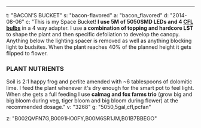 ---
t: "BACON'S BUCKET"
s: "bacon-flavored"
a: "bacon_flavored"
d: "2014-08-06"
c: "This is my Space Bucket! <strong>I use 5M of 5050SMD LEDs and 4 <a href='https://amzn.to/3jMfTYw'>CFL bulbs</a></strong> in a 4 way adapter. I use <strong>a combination of topping and hardcore LST</strong> to shape the plant and then specific defoliation to develop the canopy. Anything below the lighting spacer is removed as well as anything blocking light to budsites. When the plant reaches 40% of the planned height it gets flipped to flower.

  <h3>PLANT NUTRIENTS</h3>
  Soil is 2:1 happy frog and perlite amended with ~6 tablespoons of dolomitic lime. I feed the plant whenever it's dry enough for the smart pot to feel light. When she gets a full feeding I use <strong>calmag and fox farms trio</strong> (grow big and big bloom during veg, tiger bloom and big bloom during flower) at the recommended dosage."
v: "3268"
g: "5050,5gal,cfl,pcfan"

z: "B002QVFN7G,B0091HO0FY,B00M6SR1JM,B01B7BBEGO"
